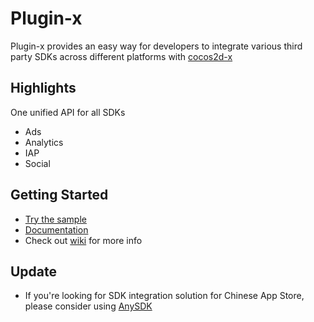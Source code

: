 Plugin-x
========
Plugin-x provides an easy way for developers to integrate various third party SDKs across different platforms with [cocos2d-x](https://github.com/cocos2d/cocos2d-x)

## Highlights
One unified API for all SDKs
* Ads
* Analytics
* IAP
* Social

## Getting Started
* [Try the sample](https://github.com/cocos2d-x/plugin-x/wiki/Sample)
* [Documentation](http://www.cocos2d-x.org/wiki/Third_Party_SDK_Integration)
* Check out [wiki](https://github.com/cocos2d-x/plugin-x/wiki) for more info


## Update
* If you're looking for SDK integration solution for Chinese App Store, please consider using [AnySDK](http://www.anysdk.com) 
